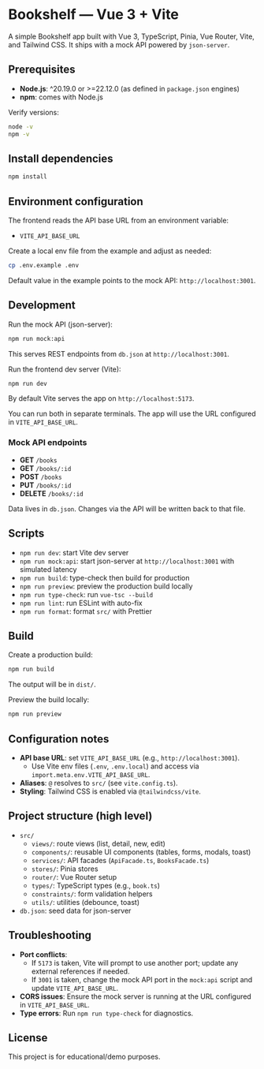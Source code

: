 # Bookshelf — Vue 3 + Vite

A simple Bookshelf app built with Vue 3, TypeScript, Pinia, Vue Router, Vite, and Tailwind CSS. It ships with a mock API powered by `json-server`.

## Prerequisites

- **Node.js**: ^20.19.0 or >=22.12.0 (as defined in `package.json` engines)
- **npm**: comes with Node.js

Verify versions:

```bash
node -v
npm -v
```

## Install dependencies

```bash
npm install
```

## Environment configuration

The frontend reads the API base URL from an environment variable:

- `VITE_API_BASE_URL`

Create a local env file from the example and adjust as needed:

```bash
cp .env.example .env
```

Default value in the example points to the mock API: `http://localhost:3001`.

## Development

Run the mock API (json-server):

```bash
npm run mock:api
```

This serves REST endpoints from `db.json` at `http://localhost:3001`.

Run the frontend dev server (Vite):

```bash
npm run dev
```

By default Vite serves the app on `http://localhost:5173`.

You can run both in separate terminals. The app will use the URL configured in `VITE_API_BASE_URL`.

### Mock API endpoints

- **GET** `/books`
- **GET** `/books/:id`
- **POST** `/books`
- **PUT** `/books/:id`
- **DELETE** `/books/:id`

Data lives in `db.json`. Changes via the API will be written back to that file.

## Scripts

- `npm run dev`: start Vite dev server
- `npm run mock:api`: start json-server at `http://localhost:3001` with simulated latency
- `npm run build`: type-check then build for production
- `npm run preview`: preview the production build locally
- `npm run type-check`: run `vue-tsc --build`
- `npm run lint`: run ESLint with auto-fix
- `npm run format`: format `src/` with Prettier

## Build

Create a production build:

```bash
npm run build
```

The output will be in `dist/`.

Preview the build locally:

```bash
npm run preview
```

## Configuration notes

- **API base URL**: set `VITE_API_BASE_URL` (e.g., `http://localhost:3001`).
  - Use Vite env files (`.env`, `.env.local`) and access via `import.meta.env.VITE_API_BASE_URL`.
- **Aliases**: `@` resolves to `src/` (see `vite.config.ts`).
- **Styling**: Tailwind CSS is enabled via `@tailwindcss/vite`.

## Project structure (high level)

- `src/`
  - `views/`: route views (list, detail, new, edit)
  - `components/`: reusable UI components (tables, forms, modals, toast)
  - `services/`: API facades (`ApiFacade.ts`, `BooksFacade.ts`)
  - `stores/`: Pinia stores
  - `router/`: Vue Router setup
  - `types/`: TypeScript types (e.g., `book.ts`)
  - `constraints/`: form validation helpers
  - `utils/`: utilities (debounce, toast)
- `db.json`: seed data for json-server

## Troubleshooting

- **Port conflicts**:
  - If `5173` is taken, Vite will prompt to use another port; update any external references if needed.
  - If `3001` is taken, change the mock API port in the `mock:api` script and update `VITE_API_BASE_URL`.
- **CORS issues**: Ensure the mock server is running at the URL configured in `VITE_API_BASE_URL`.
- **Type errors**: Run `npm run type-check` for diagnostics.

## License

This project is for educational/demo purposes.
